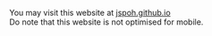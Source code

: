 You may visit this website at <a href="jspoh.github.io">jspoh.github.io</a><br>Do note that this website is not optimised for mobile.
